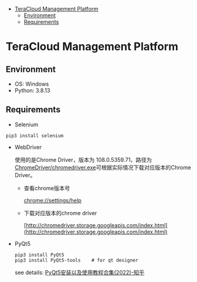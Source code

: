 - [TeraCloud Management Platform](#teracloud-management-platform)
    - [Environment](#environment)
    - [Requirements](#requirements)

# TeraCloud Management Platform

## Environment

- OS: Windows
- Python: 3.8.13

## Requirements

- Selenium

```
pip3 install selenium
```

- WebDriver

  使用的是Chrome Driver，版本为 108.0.5359.71，路径为[ChromeDriver/chromedriver.exe](ChromeDriver/chromedriver.exe)可根据实际情况下载对应版本的Chrome Driver。

    - 查看chrome版本号

      [chrome://settings/help](chrome://settings/help)
    - 下载对应版本的chrome driver

      [http://chromedriver.storage.googleapis.com/index.html](http://chromedriver.storage.googleapis.com/index.html)

- PyQt5

  ```
  pip3 install PyQt5
  pip3 install PyQt5-tools    # for qt designer
  ```

  see details: [PyQt5安装以及使用教程合集(2022)-知乎](https://zhuanlan.zhihu.com/p/162866700)

